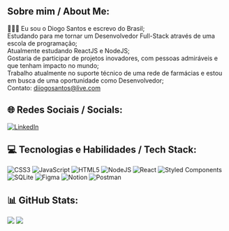 ## Sobre mim / About Me:
🙋🏼‍♂️ Eu sou o Diogo Santos e escrevo do Brasil;<br>Estudando para me tornar um Desenvolvedor Full-Stack através de uma escola de programação;<br>Atualmente estudando ReactJS e NodeJS;<br>Gostaria de participar de projetos inovadores, com pessoas admiráveis e que tenham impacto no mundo;<br>Trabalho atualmente no suporte técnico de uma rede de farmácias e estou em busca de uma oportunidade como Desenvolvedor;<br>Contato: diiogosantos@live.com


## 🌐 Redes Sociais / Socials:
[![LinkedIn](https://img.shields.io/badge/LinkedIn-%230077B5.svg?logo=linkedin&logoColor=white)](https://linkedin.com/in/diiogosantos) 

## 💻 Tecnologias e Habilidades / Tech Stack:
![CSS3](https://img.shields.io/badge/css3-%231572B6.svg?style=plastic&logo=css3&logoColor=white) ![JavaScript](https://img.shields.io/badge/javascript-%23323330.svg?style=plastic&logo=javascript&logoColor=%23F7DF1E) ![HTML5](https://img.shields.io/badge/html5-%23E34F26.svg?style=plastic&logo=html5&logoColor=white) ![NodeJS](https://img.shields.io/badge/node.js-6DA55F?style=plastic&logo=node.js&logoColor=white) ![React](https://img.shields.io/badge/react-%2320232a.svg?style=plastic&logo=react&logoColor=%2361DAFB) ![Styled Components](https://img.shields.io/badge/styled--components-DB7093?style=plastic&logo=styled-components&logoColor=white) ![SQLite](https://img.shields.io/badge/sqlite-%2307405e.svg?style=plastic&logo=sqlite&logoColor=white) 	![Figma](https://img.shields.io/badge/figma-%23F24E1E.svg?style=plastic&logo=figma&logoColor=white) ![Notion](https://img.shields.io/badge/Notion-%23000000.svg?style=plastic&logo=notion&logoColor=white) ![Postman](https://img.shields.io/badge/Postman-FF6C37?style=plastic&logo=postman&logoColor=white)

## 📊 GitHub Stats:
![](https://github-readme-stats-dpn3.vercel.app/api?username=DioguinhoSantos&theme=merko&hide_border=false&include_all_commits=true&count_private=true)
![](https://github-readme-streak-stats.herokuapp.com/?user=DioguinhoSantos&theme=merko&hide_border=false)<br/>

